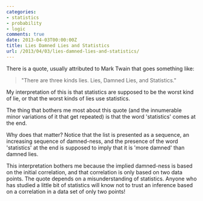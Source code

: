 ```yaml
---
categories:
- statistics
- probability
- logic
comments: true
date: 2013-04-03T00:00:00Z
title: Lies Damned Lies and Statistics
url: /2013/04/03/lies-damned-lies-and-statistics/
---
```


There is a quote, usually attributed to Mark Twain that goes something 
like: 

> "There are three kinds lies. 
> Lies, Damned Lies, and Statistics."

My interpretation of this is that statistics are supposed to be the
worst kind of lie, or that the worst kinds of lies use
statistics.

The thing that bothers me most about this quote (and the innumerable
minor variations of it that get repeated) is that the word
'statistics' comes at the end.

Why does that matter? Notice that the list is presented as a sequence,
an increasing sequence of damned-ness, and the presence of the word 
'statistics' at the end is supposed to imply that it is 'more damned'
than damned lies.

This interpretation bothers me because the implied damned-ness is
based on the initial correlation, and that correlation is only based
on two data points. The quote depends on a misunderstanding of
statistics. Anyone who has studied a little bit of statistics will
know not to trust an inference based on a correlation in a data set
of only two points!

